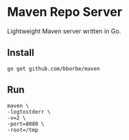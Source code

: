 # Maven Repo Server

Lightweight Maven server written in Go.

## Install

```
go get github.com/bborbe/maven
```

## Run

```
maven \
-logtostderr \
-v=2 \
-port=8080 \
-root=/tmp
```
